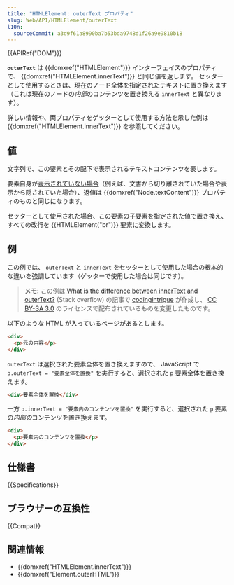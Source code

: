```yaml
---
title: "HTMLElement: outerText プロパティ"
slug: Web/API/HTMLElement/outerText
l10n:
  sourceCommit: a3d9f61a8990ba7b53bda9748d1f26a9e9810b18
---
```


{{APIRef("DOM")}}

**`outerText`** は {{domxref("HTMLElement")}} インターフェイスのプロパティで、 {{domxref("HTMLElement.innerText")}} と同じ値を返します。
セッターとして使用するときは、現在のノード全体を指定されたテキストに置き換えます（これは現在のノードの*内部*のコンテンツを置き換える `innerText` と異なります）。

詳しい情報や、両プロパティをゲッターとして使用する方法を示した例は {{domxref("HTMLElement.innerText")}} を参照してください。

## 値

文字列で、この要素とその配下で表示されるテキストコンテンツを表します。

要素自身が[表示されていない場合](https://html.spec.whatwg.org/multipage/rendering.html#being-rendered)（例えば、文書から切り離されていた場合や表示から隠されていた場合）、返値は {{domxref("Node.textContent")}} プロパティのものと同じになります。

セッターとして使用された場合、この要素の子要素を指定された値で置き換え、すべての改行を {{HTMLElement("br")}} 要素に変換します。

## 例

この例では、 `outerText` と `innerText` をセッターとして使用した場合の根本的な違いを強調しています（ゲッターで使用した場合は同じです）。

> **メモ:** この例は [What is the difference between innerText and outerText?](https://stackoverflow.com/questions/18481382/what-is-the-difference-between-innertext-and-outertext/18481435#18481435) (Stack overflow) の記事で [codingintrigue](https://stackoverflow.com/users/571194/codingintrigue) が作成し、 [CC BY-SA 3.0](https://creativecommons.org/licenses/by-sa/3.0/) のライセンスで配布されているものを変更したものです。

以下のような HTML が入っているページがあるとします。

```html
<div>
  <p>元の内容</p>
</div>
```

`outerText` は選択された要素全体を置き換えますので、 JavaScript で `p.outerText = "要素全体を置換"` を実行すると、選択された `p` 要素全体を置き換えます。

```html
<div>要素全体を置換</div>
```

一方 `p.innerText = "要素内のコンテンツを置換"` を実行すると、選択された `p` 要素の*内部の*コンテンツを置き換えます。

```html
<div>
  <p>要素内のコンテンツを置換</p>
</div>
```

## 仕様書

{{Specifications}}

## ブラウザーの互換性

{{Compat}}

## 関連情報

- {{domxref("HTMLElement.innerText")}}
- {{domxref("Element.outerHTML")}}
